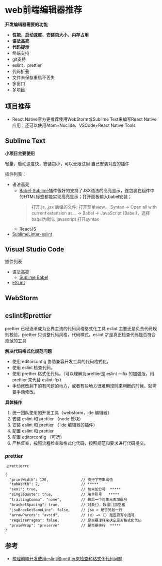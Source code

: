 # web前端编辑器推荐

**开发编辑器需要的功能**

* **性能，启动速度、安装包大小、内存占用**
* **语法高亮**
* **代码提示**
* 终端支持
* git支持
* eslint，prettier
* 代码折叠
* 文件未保存重启不丢失
* 多窗口
* 多项目

## 项目推荐

* React Native官方更推荐使用WebStorm或Sublime Text来编写React Native应用；还可以使用Atom+Nuclide、VSCode+React Native Tools


## Sublime Text

**小项目主要使用**

轻量，启动速度快，安装包小，可以无限试用
自己安装对应的插件

插件列表：

* 语法高亮
  + [Babel-Sublime](https://github.com/babel/babel-sublime)插件很好的支持了JSX语法的高亮显示，连包裹在组件中的HTML标签都能实现高亮显示；打开面板输入babel安装；
    > 打开.js, .jsx 后缀的文件;
    > 打开菜单view， Syntax -> Open all with current extension as... -> Babel -> JavaScript (Babel)，选择babel为默认 javascript 打开syntax
  + ReactJS
* [SublimeLinter-eslint](https://github.com/SublimeLinter/SublimeLinter-eslint)

## Visual Studio Code

插件列表
* 语法高亮
  + [Sublime Babel](https://marketplace.visualstudio.com/items?itemName=joshpeng.sublime-babel-vscode)
* [ESLint](https://marketplace.visualstudio.com/items?itemName=dbaeumer.vscode-eslint)

## WebStorm 


## eslint和prettier

prettier 已经逐渐成为业界主流的代码风格格式化工具
eslint 主要还是负责代码规则校验，prettier 只调整代码风格，代码样式，eslint 才是真正检查代码是否符合规范的工具

**解决代码格式化规范问题**

* 使用 editorconfig 协助兼容开发工具的代码格式化。
* 使用 eslint 检查代码。
* 使用 prettier 格式化代码。（可以理解为prettier是 eslint —fix 的加强版，用 prettier 来代替 eslint-fix）
* 手动修改剩下的有问题的地方，或者有些地方很难用规则来判断的时候，就需要手动修改。

**具体操作**

1.	统一团队使用的开发工具（webstorm，ide 编辑器）
2.	安装 eslint 和 prettier （node 模块）
3.	安装 eslint 和 prettier （ ide 编辑器的插件）
4.	配置 eslint 和 prettier
5.	配置 editorconfig （可选）
6.	严格督查，按照流程检查和格式化代码，按照规范和要求进行代码提交。

### prettier

```
.prettierrc 

{
  "printWidth": 120,               // 换行字符串阈值
  "tabWidth": 2,                   // *****
  "semi": true,                    // 句末加分号  *****
  "singleQuote": true,             // 用单引号   *****
  "trailingComma": "none",         // 最后一个对象元素加逗号
  "bracketSpacing": true,          // 对象{}，数组[]加空格
  "jsxBracketSameLine": false,     // jsx > 是否另起一行
  "arrowParens": "avoid",          // (x) => {} 是否要有小括号
  "requirePragma": false,          // 是否要注释来决定是否格式化代码
  "proseWrap": "preserve"          // 是否要换行  *****
}
```




## 参考

* [梳理前端开发使用eslint和prettier来检查和格式化代码问题](http://web.jobbole.com/94786/)



